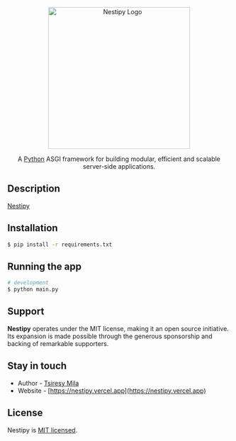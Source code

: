 <p align="center">
  <a href="http://nestipy.vercel.app" target="blank"><img src="https://raw.githubusercontent.com/nestipy/nestipy/release-v1/nestipy.png" width="320" alt="Nestipy Logo" /></a>
</p>

<p align="center">A <a href="http://python.org" target="_blank">Python</a> ASGI framework for building modular, efficient and scalable server-side applications.</p>

## Description

[Nestipy](https://github.com/tsiresymila/nestipy)

## Installation

```bash
$ pip install -r requirements.txt
```

## Running the app

```bash
# development
$ python main.py
```

## Support

**Nestipy** operates under the MIT license, making it an open source initiative. Its expansion is made possible through
the generous sponsorship and backing of remarkable supporters.

## Stay in touch

- Author - [Tsiresy Mila](https://tsiresymila.vercel.app.com)
- Website - [https://nestipy.vercel.app](https://nestipy.vercel.app)

## License

Nestipy is [MIT licensed](LICENSE).